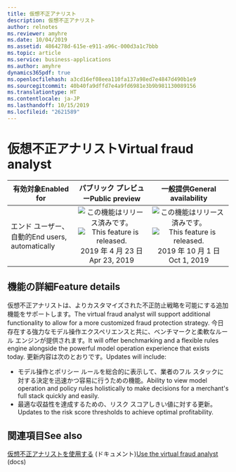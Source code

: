 ```yaml
---
title: 仮想不正アナリスト
description: 仮想不正アナリスト
author: relnotes
ms.reviewer: amyhre
ms.date: 10/04/2019
ms.assetid: 4864278d-615e-e911-a96c-000d3a1c7bbb
ms.topic: article
ms.service: business-applications
ms.author: amyhre
dynamics365pdf: true
ms.openlocfilehash: a3cd16ef08eea110fa137a98ed7e4847d490b1e9
ms.sourcegitcommit: 40b40fa9dffd7e4a9fd6981e3b9b981130089156
ms.translationtype: HT
ms.contentlocale: ja-JP
ms.lasthandoff: 10/15/2019
ms.locfileid: "2621589"
---
```

# <a name="virtual-fraud-analyst"></a><span data-ttu-id="ec805-103">仮想不正アナリスト</span><span class="sxs-lookup"><span data-stu-id="ec805-103">Virtual fraud analyst</span></span>


| <span data-ttu-id="ec805-104">有効対象</span><span class="sxs-lookup"><span data-stu-id="ec805-104">Enabled for</span></span>    |  <span data-ttu-id="ec805-105">パブリック プレビュー</span><span class="sxs-lookup"><span data-stu-id="ec805-105">Public preview</span></span> | <span data-ttu-id="ec805-106">一般提供</span><span class="sxs-lookup"><span data-stu-id="ec805-106">General availability</span></span> | 
| ---------- | :----------: |:----------: |
|<span data-ttu-id="ec805-107">エンド ユーザー、自動的</span><span class="sxs-lookup"><span data-stu-id="ec805-107">End users, automatically</span></span>|<span data-ttu-id="ec805-108">![この機能はリリース済みです。](/dynamics365-release-plan/media/green-checkmark.png "この機能はリリース済みです。")</span><span class="sxs-lookup"><span data-stu-id="ec805-108">![This feature is released.](/dynamics365-release-plan/media/green-checkmark.png "This feature is released.")</span></span> <span data-ttu-id="ec805-109">2019 年 4 月 23 日</span><span class="sxs-lookup"><span data-stu-id="ec805-109">Apr 23, 2019</span></span>| <span data-ttu-id="ec805-110">![この機能はリリース済みです。](/dynamics365-release-plan/media/green-checkmark.png "この機能はリリース済みです。")</span><span class="sxs-lookup"><span data-stu-id="ec805-110">![This feature is released.](/dynamics365-release-plan/media/green-checkmark.png "This feature is released.")</span></span> <span data-ttu-id="ec805-111">2019 年 10 月 1 日</span><span class="sxs-lookup"><span data-stu-id="ec805-111">Oct 1, 2019</span></span>|






## <a name="feature-details"></a><span data-ttu-id="ec805-112">機能の詳細</span><span class="sxs-lookup"><span data-stu-id="ec805-112">Feature details</span></span>
<!--feature detail start -->
<span data-ttu-id="ec805-113">仮想不正アナリストは、よりカスタマイズされた不正防止戦略を可能にする追加機能をサポートします。</span><span class="sxs-lookup"><span data-stu-id="ec805-113">The virtual fraud analyst will support additional functionality to allow for a more customized fraud protection strategy.</span></span> <span data-ttu-id="ec805-114">今日存在する強力なモデル操作エクスペリエンスと共に、ベンチマークと柔軟なルール エンジンが提供されます。</span><span class="sxs-lookup"><span data-stu-id="ec805-114">It will offer benchmarking and a flexible rules engine alongside the powerful model operation experience that exists today.</span></span> <span data-ttu-id="ec805-115">更新内容は次のとおりです。</span><span class="sxs-lookup"><span data-stu-id="ec805-115">Updates will include:</span></span>

- <span data-ttu-id="ec805-116">モデル操作とポリシー ルールを総合的に表示して、業者のフル スタックに対する決定を迅速かつ容易に行うための機能。</span><span class="sxs-lookup"><span data-stu-id="ec805-116">Ability to view model operation and policy rules holistically to make decisions for a merchant's full stack quickly and easily.</span></span>
- <span data-ttu-id="ec805-117">最適な収益性を達成するための、リスク スコアしきい値に対する更新。</span><span class="sxs-lookup"><span data-stu-id="ec805-117">Updates to the risk score thresholds to achieve optimal profitability.</span></span>
<!--feature detail end -->










## <a name="see-also"></a><span data-ttu-id="ec805-118">関連項目</span><span class="sxs-lookup"><span data-stu-id="ec805-118">See also</span></span>

<span data-ttu-id="ec805-119">[仮想不正アナリストを使用する](https://docs.microsoft.com/dynamics365/fraud-protection/virtual-fraud-analyst) (ドキュメント)</span><span class="sxs-lookup"><span data-stu-id="ec805-119">[Use the virtual fraud analyst](https://docs.microsoft.com/dynamics365/fraud-protection/virtual-fraud-analyst) (docs)</span></span>
